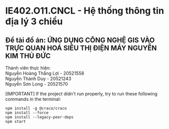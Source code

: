 # IE402.O11.CNCL - Hệ thống thông tin địa lý 3 chiều

## Đề tài đồ án: ỨNG DỤNG CÔNG NGHỆ GIS VÀO TRỰC QUAN HOÁ SIÊU THỊ ĐIỆN MÁY NGUYỄN KIM THỦ ĐỨC

<p>Thành viên thực hiện:<br>
Nguyễn Hoàng Thắng Lợi   - 20521558<br>
Nguyễn Thành Duy         - 20521243<br>
Nguyễn Sơn Long          - 20521570</p>

[IMPORTANT] If the project didn't run properly, try to run these following commands in the terminal:
```
npm install -g @craco/craco
npm install --force
npm install --legacy-peer-deps
npm start
```
